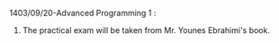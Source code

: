 1403/09/20-Advanced Programming 1 :
1. The practical exam will be taken from Mr. Younes Ebrahimi's book.
